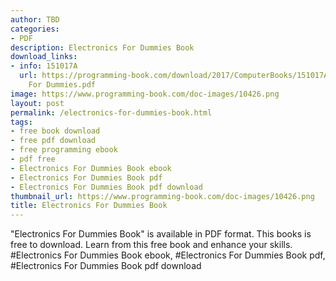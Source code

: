 ```yaml
---
author: TBD
categories:
- PDF
description: Electronics For Dummies Book
download_links:
- info: 151017A
  url: https://programming-book.com/download/2017/ComputerBooks/151017A/Electronics
    For Dummies.pdf
image: https://www.programming-book.com/doc-images/10426.png
layout: post
permalink: /electronics-for-dummies-book.html
tags:
- free book download
- free pdf download
- free programming ebook
- pdf free
- Electronics For Dummies Book ebook
- Electronics For Dummies Book pdf
- Electronics For Dummies Book pdf download
thumbnail_url: https://www.programming-book.com/doc-images/10426.png
title: Electronics For Dummies Book
---
```


 
<div class="item-desc text-justify">
  "Electronics For Dummies Book" is available in PDF format. This books is free to download. Learn from this free book and enhance your skills.
  <br>
  #Electronics For Dummies Book ebook, #Electronics For Dummies Book pdf, #Electronics For Dummies Book pdf download
</div>